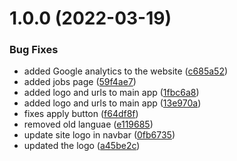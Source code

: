 # 1.0.0 (2022-03-19)


### Bug Fixes

* added Google analytics to the website ([c685a52](https://github.com/flipx-io/marketing-website/commit/c685a523a3e467fd94d93fa362cc317e13c5d21a))
* added jobs page ([59f4ae7](https://github.com/flipx-io/marketing-website/commit/59f4ae70a19df4a94ef5405ed9f33b822ae193fc))
* added logo and urls to main app ([1fbc6a8](https://github.com/flipx-io/marketing-website/commit/1fbc6a83f38f4361bd0d47d4d6087a4b69651257))
* added logo and urls to main app ([13e970a](https://github.com/flipx-io/marketing-website/commit/13e970a4c79da4c773390d93b7df96f8084f92b9))
* fixes apply button ([f64df8f](https://github.com/flipx-io/marketing-website/commit/f64df8f79ae41008ac4a78fde05c8fff4edeca89))
* removed old languae ([e119685](https://github.com/flipx-io/marketing-website/commit/e119685634f08c7efb5887359a45532a49f268df))
* update site logo in navbar ([0fb6735](https://github.com/flipx-io/marketing-website/commit/0fb673509c37f9aee3929702460a011360c3fda6))
* updated the logo ([a45be2c](https://github.com/flipx-io/marketing-website/commit/a45be2c642154dbb4f471b69f9274d80dcace955))
